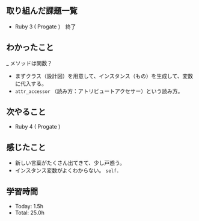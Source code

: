 ## 取り組んだ課題一覧
- Ruby 3 ( Progate )　終了
## わかったこと
_ メソッドは関数？
- まずクラス（設計図）を用意して、インスタンス（もの）を生成して、変数に代入する。
- ```attr_accessor``` （読み方：アトリビュートアクセサー）という読み方。
## 次やること
- Ruby 4 ( Progate )
## 感じたこと
- 新しい言葉がたくさん出てきて、少し戸惑う。
- インスタンス変数がよくわからない。 ```self.```
## 学習時間
- Today: 1.5h
- Total: 25.0h
